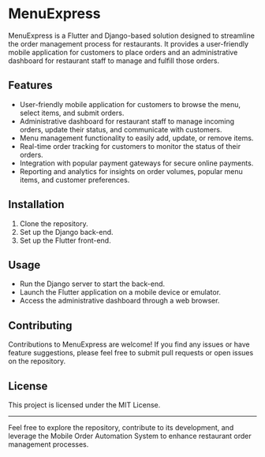 # MenuExpress

MenuExpress is a Flutter and Django-based solution designed to streamline the order management process for restaurants. It provides a user-friendly mobile application for customers to place orders and an administrative dashboard for restaurant staff to manage and fulfill those orders.

## Features

- User-friendly mobile application for customers to browse the menu, select items, and submit orders.
- Administrative dashboard for restaurant staff to manage incoming orders, update their status, and communicate with customers.
- Menu management functionality to easily add, update, or remove items.
- Real-time order tracking for customers to monitor the status of their orders.
- Integration with popular payment gateways for secure online payments.
- Reporting and analytics for insights on order volumes, popular menu items, and customer preferences.

## Installation

1. Clone the repository.
2. Set up the Django back-end.
3. Set up the Flutter front-end.

## Usage

- Run the Django server to start the back-end.
- Launch the Flutter application on a mobile device or emulator.
- Access the administrative dashboard through a web browser.

## Contributing

Contributions to MenuExpress are welcome! If you find any issues or have feature suggestions, please feel free to submit pull requests or open issues on the repository.

## License

This project is licensed under the MIT License.

---

Feel free to explore the repository, contribute to its development, and leverage the Mobile Order Automation System to enhance restaurant order management processes.

